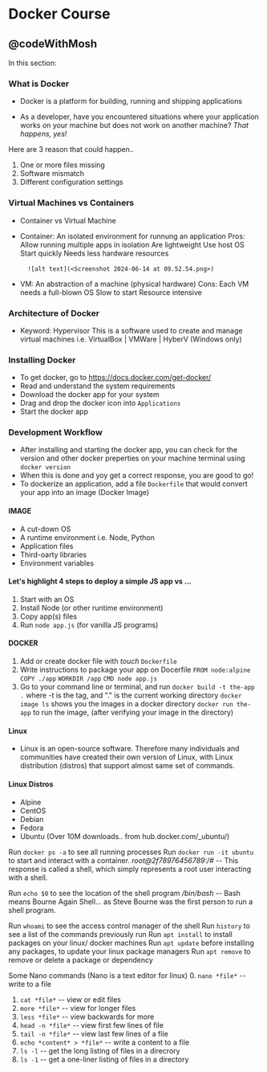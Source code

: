 # Docker Course
## @codeWithMosh

In this section:

### What is Docker

- Docker is a platform for building, running and shipping applications

- As a developer, have you encountered situations where your application works on your machine but does not work on another machine? *That happens, yes!*

Here are 3 reason that could happen..
1. One or more files missing
2. Software mismatch
3. Different configuration settings


### Virtual Machines vs Containers

- Container vs Virtual Machine

- Container: An isolated environment for runnung an application
    Pros:
        Allow running multiple apps in isolation
        Are lightweight
        Use host OS
        Start quickly
        Needs less hardware resources

        ![alt text](<Screenshot 2024-06-14 at 09.52.54.png>)

- VM: An abstraction of a machine (physical hardware)
    Cons: 
        Each VM needs a full-blown OS
        Slow to start
        Resource intensive


### Architecture of Docker

- Keyword: Hypervisor
This is a software used to create and manage virtual machines 
i.e. VirtualBox | VMWare | HyberV (Windows only)


### Installing Docker 

- To get docker, go to https://docs.docker.com/get-docker/
- Read and understand the system requirements
- Download the docker app for your system 
- Drag and drop the docker icon into `Applications`
- Start the docker app


### Development Workflow

- After installing and starting the docker app, you can check for the version and other docker preperties on your machine terminal using `docker version`
- When this is done and yoy get a correct response, you are good to go!
- To dockerize an application, add a file `Dockerfile` that would convert your app into an image (Docker Image)

#### IMAGE
- A cut-down OS
- A runtime environment i.e. Node, Python
- Application files
- Third-oarty libraries
- Environment variables

#### Let's highlight 4 steps to deploy a simple JS app vs ...
1. Start with an OS
2. Install Node (or other runtime environment)
3. Copy app(s) files
4. Run `node app.js` (for vanilla JS programs)

#### DOCKER
1. Add or create docker file  with *touch* `Dockerfile`
2. Write instructions to package your app on Docerfile
    `FROM node:alpine` 
    `COPY ./app` 
    `WORKDIR /app`
    `CMD node app.js`
3. Go to your command line or terminal, and run
    `docker build -t the-app .` 
    where -t is the tag, and "." is the current working directory
    `docker image ls`
    shows you the images in a docker directory
    `docker run the-app`
    to run the image, (after verifying your image in the directory)

#### Linux
- Linux is an open-source software. Therefore many individuals and communities have created their own version of Linux, with Linux distribution (distros) that support almost same set of commands.

#### Linux Distros
- Alpine
- CentOS
- Debian
- Fedora
- Ubuntu (Over 10M downloads.. from hub.docker.com/_ubuntu/)

Run `docker ps -a` to see all running processes
Run `docker run -it ubuntu` to start and interact with a container.
*root@2f78976456789:/#* -- This response is called a shell, which simply represents a root user interacting with a shell.

Run `echo $0` to see the location of the shell program
*/bin/bash* -- Bash means Bourne Again Shell... as Steve Bourne was the first person to run a shell program.

Run `whoami` to see the access control manager of the shell
Run `history` to see a list of the commands previously run
Run `apt install` to install packages on your linux/ docker machines
Run `apt update` before installing any packages, to update your linux package managers
Run `apt remove` to remove or delete a package or dependency

Some Nano commands (Nano is a text editor for linux)
0. `nano *file*` -- write to a file
1. `cat *file*` -- view or edit files
2. `more *file*` -- view for longer files
3. `less *file*` -- view backwards for more
4. `head -n *file*` -- view first few lines of file
5. `tail -n *file*` -- view last few lines of a file
6. `echo *content* > *file*` -- write a content to a file
7. `ls -l` -- get the long listing of files in a direcrory
8. `ls -1` -- get a one-liner listing of files in a directory
